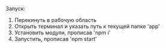 Запуск:

1. Перекинуть в рабочую область
2. Открыть терминал и указать путь к текущей папке 'app'
3. Установить модули, прописав 'npm i'
4. Запустить, прописав 'npm start'